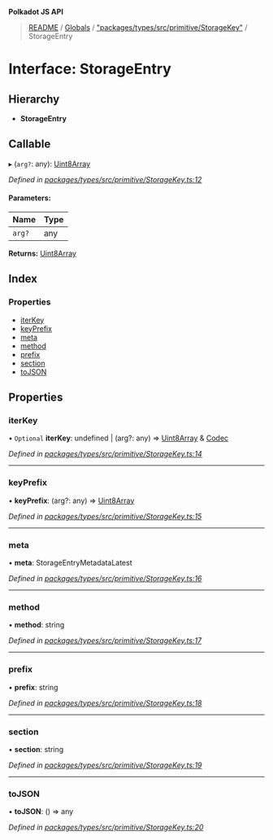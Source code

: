 **Polkadot JS API**

> [README](../README.md) / [Globals](../globals.md) / ["packages/types/src/primitive/StorageKey"](../modules/_packages_types_src_primitive_storagekey_.md) / StorageEntry

# Interface: StorageEntry

## Hierarchy

* **StorageEntry**

## Callable

▸ (`arg?`: any): [Uint8Array](../classes/_packages_types_src_codec_raw_.raw.md#uint8array)

*Defined in [packages/types/src/primitive/StorageKey.ts:12](https://github.com/polkadot-js/api/blob/7fd45f63d/packages/types/src/primitive/StorageKey.ts#L12)*

#### Parameters:

Name | Type |
------ | ------ |
`arg?` | any |

**Returns:** [Uint8Array](../classes/_packages_types_src_codec_raw_.raw.md#uint8array)

## Index

### Properties

* [iterKey](_packages_types_src_primitive_storagekey_.storageentry.md#iterkey)
* [keyPrefix](_packages_types_src_primitive_storagekey_.storageentry.md#keyprefix)
* [meta](_packages_types_src_primitive_storagekey_.storageentry.md#meta)
* [method](_packages_types_src_primitive_storagekey_.storageentry.md#method)
* [prefix](_packages_types_src_primitive_storagekey_.storageentry.md#prefix)
* [section](_packages_types_src_primitive_storagekey_.storageentry.md#section)
* [toJSON](_packages_types_src_primitive_storagekey_.storageentry.md#tojson)

## Properties

### iterKey

• `Optional` **iterKey**: undefined \| (arg?: any) => [Uint8Array](../classes/_packages_types_src_codec_raw_.raw.md#uint8array) & [Codec](_packages_types_src_types_codec_.codec.md)

*Defined in [packages/types/src/primitive/StorageKey.ts:14](https://github.com/polkadot-js/api/blob/7fd45f63d/packages/types/src/primitive/StorageKey.ts#L14)*

___

### keyPrefix

•  **keyPrefix**: (arg?: any) => [Uint8Array](../classes/_packages_types_src_codec_raw_.raw.md#uint8array)

*Defined in [packages/types/src/primitive/StorageKey.ts:15](https://github.com/polkadot-js/api/blob/7fd45f63d/packages/types/src/primitive/StorageKey.ts#L15)*

___

### meta

•  **meta**: StorageEntryMetadataLatest

*Defined in [packages/types/src/primitive/StorageKey.ts:16](https://github.com/polkadot-js/api/blob/7fd45f63d/packages/types/src/primitive/StorageKey.ts#L16)*

___

### method

•  **method**: string

*Defined in [packages/types/src/primitive/StorageKey.ts:17](https://github.com/polkadot-js/api/blob/7fd45f63d/packages/types/src/primitive/StorageKey.ts#L17)*

___

### prefix

•  **prefix**: string

*Defined in [packages/types/src/primitive/StorageKey.ts:18](https://github.com/polkadot-js/api/blob/7fd45f63d/packages/types/src/primitive/StorageKey.ts#L18)*

___

### section

•  **section**: string

*Defined in [packages/types/src/primitive/StorageKey.ts:19](https://github.com/polkadot-js/api/blob/7fd45f63d/packages/types/src/primitive/StorageKey.ts#L19)*

___

### toJSON

•  **toJSON**: () => any

*Defined in [packages/types/src/primitive/StorageKey.ts:20](https://github.com/polkadot-js/api/blob/7fd45f63d/packages/types/src/primitive/StorageKey.ts#L20)*
